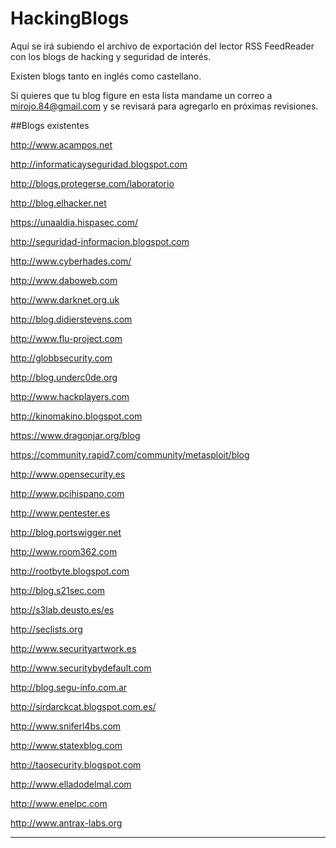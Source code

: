 # HackingBlogs

Aquí se irá subiendo el archivo de exportación del lector RSS FeedReader con los blogs de hacking y seguridad de interés.

Existen blogs tanto en inglés como castellano.

Si quieres que tu blog figure en esta lista mandame un correo a mirojo.84@gmail.com y se revisará para agregarlo en próximas revisiones.

##Blogs existentes

http://www.acampos.net

http://informaticayseguridad.blogspot.com

http://blogs.protegerse.com/laboratorio

http://blog.elhacker.net

https://unaaldia.hispasec.com/

http://seguridad-informacion.blogspot.com

http://www.cyberhades.com/

http://www.daboweb.com

http://www.darknet.org.uk

http://blog.didierstevens.com

http://www.flu-project.com

http://globbsecurity.com

http://blog.underc0de.org

http://www.hackplayers.com

http://kinomakino.blogspot.com

https://www.dragonjar.org/blog

https://community.rapid7.com/community/metasploit/blog

http://www.opensecurity.es

http://www.pcihispano.com

http://www.pentester.es

http://blog.portswigger.net

http://www.room362.com

http://rootbyte.blogspot.com

http://blog.s21sec.com

http://s3lab.deusto.es/es

http://seclists.org

http://www.securityartwork.es

http://www.securitybydefault.com

http://blog.segu-info.com.ar

http://sirdarckcat.blogspot.com.es/

http://www.sniferl4bs.com

http://www.statexblog.com

http://taosecurity.blogspot.com

http://www.elladodelmal.com

http://www.enelpc.com

http://www.antrax-labs.org

---


